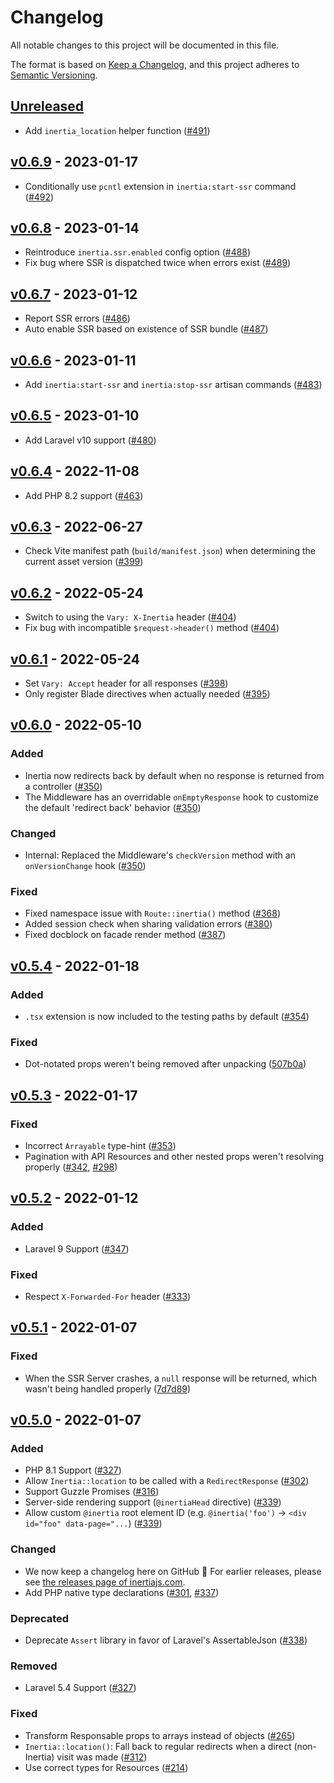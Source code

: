 # Changelog

All notable changes to this project will be documented in this file.

The format is based on [Keep a Changelog](https://keepachangelog.com/en/1.0.0/),
and this project adheres to [Semantic Versioning](https://semver.org/spec/v2.0.0.html).

## [Unreleased](https://github.com/inertiajs/inertia-laravel/compare/v0.6.9...master)

- Add `inertia_location` helper function ([#491](https://github.com/inertiajs/inertia-laravel/pull/491))

## [v0.6.9](https://github.com/inertiajs/inertia-laravel/compare/v0.6.8...v0.6.9) - 2023-01-17

- Conditionally use `pcntl` extension in `inertia:start-ssr` command ([#492](https://github.com/inertiajs/inertia-laravel/pull/492))

## [v0.6.8](https://github.com/inertiajs/inertia-laravel/compare/v0.6.7...v0.6.8) - 2023-01-14

- Reintroduce `inertia.ssr.enabled` config option ([#488](https://github.com/inertiajs/inertia-laravel/pull/488))
- Fix bug where SSR is dispatched twice when errors exist ([#489](https://github.com/inertiajs/inertia-laravel/pull/489))

## [v0.6.7](https://github.com/inertiajs/inertia-laravel/compare/v0.6.6...v0.6.7) - 2023-01-12

- Report SSR errors ([#486](https://github.com/inertiajs/inertia-laravel/pull/486))
- Auto enable SSR based on existence of SSR bundle ([#487](https://github.com/inertiajs/inertia-laravel/pull/487))

## [v0.6.6](https://github.com/inertiajs/inertia-laravel/compare/v0.6.5...v0.6.6) - 2023-01-11

- Add `inertia:start-ssr` and `inertia:stop-ssr` artisan commands ([#483](https://github.com/inertiajs/inertia-laravel/pull/483))

## [v0.6.5](https://github.com/inertiajs/inertia-laravel/compare/v0.6.4...v0.6.5) - 2023-01-10

- Add Laravel v10 support ([#480](https://github.com/inertiajs/inertia-laravel/pull/480))

## [v0.6.4](https://github.com/inertiajs/inertia-laravel/compare/v0.6.3...v0.6.4) - 2022-11-08

- Add PHP 8.2 support ([#463](https://github.com/inertiajs/inertia-laravel/pull/463))

## [v0.6.3](https://github.com/inertiajs/inertia-laravel/compare/v0.6.2...v0.6.3) - 2022-06-27

- Check Vite manifest path (`build/manifest.json`) when determining the current asset version ([#399](https://github.com/inertiajs/inertia-laravel/pull/399))

## [v0.6.2](https://github.com/inertiajs/inertia-laravel/compare/v0.6.1...v0.6.2) - 2022-05-24

- Switch to using the `Vary: X-Inertia` header ([#404](https://github.com/inertiajs/inertia-laravel/pull/404))
- Fix bug with incompatible `$request->header()` method ([#404](https://github.com/inertiajs/inertia-laravel/pull/404))

## [v0.6.1](https://github.com/inertiajs/inertia-laravel/compare/v0.6.0...v0.6.1) - 2022-05-24

- Set `Vary: Accept` header for all responses ([#398](https://github.com/inertiajs/inertia-laravel/pull/398))
- Only register Blade directives when actually needed ([#395](https://github.com/inertiajs/inertia-laravel/pull/395))

## [v0.6.0](https://github.com/inertiajs/inertia-laravel/compare/v0.5.4...v0.6.0) - 2022-05-10

### Added

- Inertia now redirects back by default when no response is returned from a controller ([#350](https://github.com/inertiajs/inertia-laravel/pull/350))
- The Middleware has an overridable `onEmptyResponse` hook to customize the default 'redirect back' behavior ([#350](https://github.com/inertiajs/inertia-laravel/pull/350))

### Changed

- Internal: Replaced the Middleware's `checkVersion` method with an `onVersionChange` hook ([#350](https://github.com/inertiajs/inertia-laravel/pull/350))

### Fixed

- Fixed namespace issue with `Route::inertia()` method ([#368](https://github.com/inertiajs/inertia-laravel/pull/368))
- Added session check when sharing validation errors ([#380](https://github.com/inertiajs/inertia-laravel/pull/380))
- Fixed docblock on facade render method ([#387](https://github.com/inertiajs/inertia-laravel/pull/387))

## [v0.5.4](https://github.com/inertiajs/inertia-laravel/compare/v0.5.3...v0.5.4) - 2022-01-18

### Added

- `.tsx` extension is now included to the testing paths by default ([#354](https://github.com/inertiajs/inertia-laravel/pull/354))

### Fixed

- Dot-notated props weren't being removed after unpacking ([507b0a](https://github.com/inertiajs/inertia-laravel/commit/507b0a0ad8321028b8651528099f73a88b158359))

## [v0.5.3](https://github.com/inertiajs/inertia-laravel/compare/v0.5.2...v0.5.3) - 2022-01-17

### Fixed

- Incorrect `Arrayable` type-hint ([#353](https://github.com/inertiajs/inertia-laravel/pull/353))
- Pagination with API Resources and other nested props weren't resolving properly ([#342](https://github.com/inertiajs/inertia-laravel/pull/342), [#298](https://github.com/inertiajs/inertia-laravel/pull/298))

## [v0.5.2](https://github.com/inertiajs/inertia-laravel/compare/v0.5.1...v0.5.2) - 2022-01-12

### Added

- Laravel 9 Support ([#347](https://github.com/inertiajs/inertia-laravel/pull/347))

### Fixed

- Respect `X-Forwarded-For` header ([#333](https://github.com/inertiajs/inertia-laravel/pull/333))

## [v0.5.1](https://github.com/inertiajs/inertia-laravel/compare/v0.5.0...v0.5.1) - 2022-01-07

### Fixed

- When the SSR Server crashes, a `null` response will be returned, which wasn't being handled properly ([7d7d89](https://github.com/inertiajs/inertia-laravel/commit/7d7d891d72792f6cab6b616d5bbbb48f0526d65f))

## [v0.5.0](https://github.com/inertiajs/inertia-laravel/compare/v0.4.5...v0.5.0) - 2022-01-07

### Added

- PHP 8.1 Support ([#327](https://github.com/inertiajs/inertia-laravel/pull/327))
- Allow `Inertia::location` to be called with a `RedirectResponse` ([#302](https://github.com/inertiajs/inertia-laravel/pull/302))
- Support Guzzle Promises ([#316](https://github.com/inertiajs/inertia-laravel/pull/316))
- Server-side rendering support (`@inertiaHead` directive) ([#339](https://github.com/inertiajs/inertia-laravel/pull/339))
- Allow custom `@inertia` root element ID (e.g. `@inertia('foo')` -> `<div id="foo" data-page="...`) ([#339](https://github.com/inertiajs/inertia-laravel/pull/339))

### Changed

- We now keep a changelog here on GitHub :tada: For earlier releases, please see [the releases page of inertiajs.com](https://inertiajs.com/releases?all=true#inertia-laravel).
- Add PHP native type declarations ([#301](https://github.com/inertiajs/inertia-laravel/pull/301), [#337](https://github.com/inertiajs/inertia-laravel/pull/337))

### Deprecated

- Deprecate `Assert` library in favor of Laravel's AssertableJson ([#338](https://github.com/inertiajs/inertia-laravel/pull/338))

### Removed

- Laravel 5.4 Support ([#327](https://github.com/inertiajs/inertia-laravel/pull/327))

### Fixed

- Transform Responsable props to arrays instead of objects ([#265](https://github.com/inertiajs/inertia-laravel/pull/265))
- `Inertia::location()`: Fall back to regular redirects when a direct (non-Inertia) visit was made ([#312](https://github.com/inertiajs/inertia-laravel/pull/312))
- Use correct types for Resources ([#214](https://github.com/inertiajs/inertia-laravel/issues/214))
